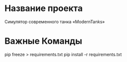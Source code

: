 # Название проекта
Симулятор современного танка «ModernTanks»

# Важные Команды
pip freeze > requirements.txt
pip install -r requirements.txt
